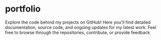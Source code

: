 # portfolio
Explore the code behind my projects on GitHub! Here you'll find detailed documentation, source code, and ongoing updates for my latest work. Feel free to browse through the repositories, contribute, or provide feedback
